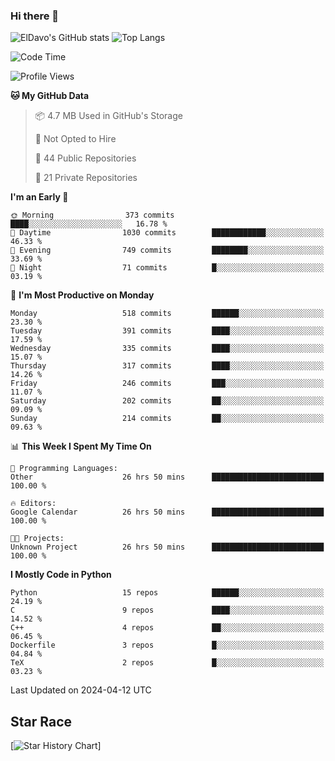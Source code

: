 ### Hi there 👋
![ElDavo's GitHub stats](https://github-readme-stats.vercel.app/api?username=ElDavoo&show_icons=true&theme=chartreuse-dark)
![Top Langs](https://github-readme-stats.vercel.app/api/top-langs/?username=ElDavoo&theme=chartreuse-dark&layout=compact)

<!--START_SECTION:waka-->
![Code Time](http://img.shields.io/badge/Code%20Time-1%2C200%20hrs%2034%20mins-blue)

![Profile Views](http://img.shields.io/badge/Profile%20Views-25-blue)

**🐱 My GitHub Data** 

> 📦 4.7 MB Used in GitHub's Storage 
 > 
> 🚫 Not Opted to Hire
 > 
> 📜 44 Public Repositories 
 > 
> 🔑 21 Private Repositories 
 > 
**I'm an Early 🐤** 

```text
🌞 Morning                373 commits         ████░░░░░░░░░░░░░░░░░░░░░   16.78 % 
🌆 Daytime                1030 commits        ████████████░░░░░░░░░░░░░   46.33 % 
🌃 Evening                749 commits         ████████░░░░░░░░░░░░░░░░░   33.69 % 
🌙 Night                  71 commits          █░░░░░░░░░░░░░░░░░░░░░░░░   03.19 % 
```
📅 **I'm Most Productive on Monday** 

```text
Monday                   518 commits         ██████░░░░░░░░░░░░░░░░░░░   23.30 % 
Tuesday                  391 commits         ████░░░░░░░░░░░░░░░░░░░░░   17.59 % 
Wednesday                335 commits         ████░░░░░░░░░░░░░░░░░░░░░   15.07 % 
Thursday                 317 commits         ████░░░░░░░░░░░░░░░░░░░░░   14.26 % 
Friday                   246 commits         ███░░░░░░░░░░░░░░░░░░░░░░   11.07 % 
Saturday                 202 commits         ██░░░░░░░░░░░░░░░░░░░░░░░   09.09 % 
Sunday                   214 commits         ██░░░░░░░░░░░░░░░░░░░░░░░   09.63 % 
```


📊 **This Week I Spent My Time On** 

```text
💬 Programming Languages: 
Other                    26 hrs 50 mins      █████████████████████████   100.00 % 

🔥 Editors: 
Google Calendar          26 hrs 50 mins      █████████████████████████   100.00 % 

🐱‍💻 Projects: 
Unknown Project          26 hrs 50 mins      █████████████████████████   100.00 % 
```

**I Mostly Code in Python** 

```text
Python                   15 repos            ██████░░░░░░░░░░░░░░░░░░░   24.19 % 
C                        9 repos             ████░░░░░░░░░░░░░░░░░░░░░   14.52 % 
C++                      4 repos             ██░░░░░░░░░░░░░░░░░░░░░░░   06.45 % 
Dockerfile               3 repos             █░░░░░░░░░░░░░░░░░░░░░░░░   04.84 % 
TeX                      2 repos             █░░░░░░░░░░░░░░░░░░░░░░░░   03.23 % 
```




 Last Updated on 2024-04-12 UTC
<!--END_SECTION:waka-->

## Star Race

[![Star History Chart](https://api.star-history.com/svg?repos=ElDavoo/WhatsApp-Crypt14-Crypt15-Decrypter,ElDavoo/TuringOS,EliteAndroidApps/WhatsApp-Crypt12-Decrypter,KnugiHK/Whatsapp-Chat-Exporter&type=Date)]
